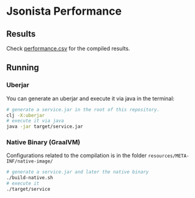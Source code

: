 # Jsonista Performance

## Results
Check [performance.csv](performance.csv) for the compiled results.

## Running

### Uberjar
You can generate an uberjar and execute it via java in the terminal:
```bash
# generate a service.jar in the root of this repository.
clj -X:uberjar
# execute it via java
java -jar target/service.jar
```

### Native Binary (GraalVM)
Configurations related to the compilation is in the folder `resources/META-INF/native-image/`
```bash
# generate a service.jar and later the native binary
./build-native.sh
# execute it
./target/service
```
